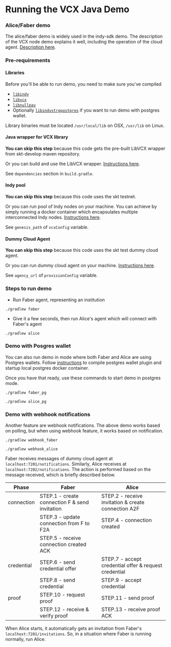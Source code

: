# Running the VCX Java Demo

### Alice/Faber demo
The alice/faber demo is widely used in the indy-sdk demo. The description of the VCX node demo explains it well, 
including the operation of the cloud agent. 
[Description here](https://github.com/hyperledger/indy-sdk/tree/master/vcx/wrappers/node#run-demo).

### Pre-requirements
#### Libraries
Before you'll be able to run demo, you need to make sure you've compiled 
- [`libindy`](https://github.com/hyperledger/indy-sdk/tree/master/libindy)
- [`libvcx`](https://github.com/hyperledger/indy-sdk/tree/master/vcx)
- [`libnullpay`](https://github.com/hyperledger/indy-sdk/tree/master/libnullpay)
- Optionally [`libindystrgpostgres`](https://github.com/hyperledger/indy-sdk/tree/master/experimental/plugins/postgres_storage) if you want to run demo
with postgres wallet.

Library binaries must be located `/usr/local/lib` on OSX, `/usr/lib` on Linux. 

#### Java wrapper for VCX library
**You can skip this step** because this code gets the pre-built LibVCX wrapper from skt-develop maven repository.

Or you can build and use the LibVCX wrapper. [Instructions here](https://github.com/hyperledger/indy-sdk/blob/master/vcx/wrappers/java/README.md#jar).

See `dependencies` section in `build.gradle`.

#### Indy pool
**You can skip this step** because this code uses the skt testnet.

Or you can run pool of Indy nodes on your machine. You can achieve by simply running a docker container
which encapsulates multiple interconnected Indy nodes. 
[Instructions here](https://github.com/hyperledger/indy-sdk#how-to-start-local-nodes-pool-with-docker).

See `genesis_path` of `vcxConfig` variable.

#### Dummy Cloud Agent
**You can skip this step** because this code uses the skt test dummy cloud agent.

Or you can run dummy cloud agent on your machine. [Instructions here](https://github.com/hyperledger/indy-sdk/tree/master/vcx/dummy-cloud-agent).

See `agency_url` of `provisionConfig` variable.

### Steps to run demo
- Run Faber agent, representing an institution
```
./gradlew faber
```
- Give it a few seconds, then run Alice's agent which will connect with Faber's agent
```
./gradlew alice
```

### Demo with Posgres wallet
You can also run demo in mode where both Faber and Alice are using Postgres wallets. Follow 
[instructions](https://github.com/hyperledger/indy-sdk/tree/master/experimental/plugins/postgres_storage) to 
compile postgres wallet plugin and startup local postgres docker container. 

Once you have that ready, use these commands to start demo in postgres mode.
```
./gradlew faber_pg
```
```
./gradlew alice_pg
```

### Demo with webhook notifications
Another feature are webhook notifications. The above demo works based on polling, but when using webhook feature, 
it works based on notification.
```
./gradlew webhook_faber
```
```
./gradlew webhook_alice
```

Faber receives messages of dummy cloud agent at `localhost:7201/notifications`. Similarly, Alice receives 
at `localhost:7202/notifications`. The action is performed based on the message received, which is briefly 
described below.

| Phase | Faber | Alice |
|---|---|---|
| connection | STEP.1 - create connection F & send invitation | STEP.2 - receive invitation & create connection A2F |
|  | STEP.3 - update connection from F to F2A | STEP.4 - connection created |
|  | STEP.5 - receive connection created ACK |  |
| credential | STEP.6 - send credential offer | STEP.7 - accept credential offer & request credential |
|  | STEP.8 - send credential | STEP.9 - accept credential |
| proof | STEP.10 - request proof | STEP.11 - send proof |
|  | STEP.12 - receive & verify proof | STEP.13 - receive proof ACK |

When Alice starts, it automatically gets an invitation from Faber's `localhost:7201/invitations`. So, in a situation 
where Faber is running normally, run Alice.
